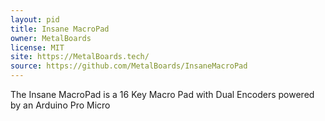 ```yaml
---
layout: pid
title: Insane MacroPad
owner: MetalBoards
license: MIT
site: https://MetalBoards.tech/
source: https://github.com/MetalBoards/InsaneMacroPad
---
```

The Insane MacroPad is a 16 Key Macro Pad with Dual Encoders powered by an Arduino Pro Micro
